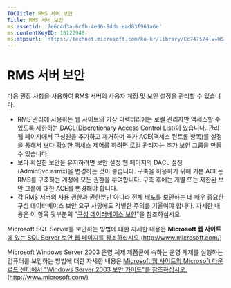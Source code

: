 ```yaml
---
TOCTitle: RMS 서버 보안
Title: RMS 서버 보안
ms:assetid: '7e6c4d3a-6cfb-4e96-9dda-ead83f961a6e'
ms:contentKeyID: 18122948
ms:mtpsurl: 'https://technet.microsoft.com/ko-kr/library/Cc747574(v=WS.10)'
---
```


RMS 서버 보안
=============

다음 권장 사항을 사용하여 RMS 서버의 사용자 계정 및 보안 설정을 관리할 수 있습니다.

-   RMS 관리에 사용하는 웹 사이트의 가상 디렉터리에는 로컬 관리자만 액세스할 수 있도록 제한하는 DACL(Discretionary Access Control List)이 있습니다. 관리 웹 페이지에서 구성원을 추가하고 제거하며 추가 ACE(액세스 컨트롤 항목)를 설정을 통해서 보다 확실한 액세스 제어를 하려면 로컬 관리자는 추가 보안 그룹을 만들 수 있습니다.
-   보다 확실한 보안을 유지하려면 보안 설정 웹 페이지의 DACL 설정(AdminSvc.asmx)을 변경하는 것이 좋습니다. 구축을 허용하기 위해 기본 ACE는 RMS를 구축하는 계정에 모든 권한을 부여합니다. 구축 후에는 개별 또는 제한된 보안 그룹에 대한 ACE를 변경해야 합니다.
-   각 RMS 서버의 사용 권한과 권한뿐만 아니라 전체 배포를 보안하는 데 매우 중요한 구성 데이터베이스 보안 요구 사항에도 각별한 주의를 기울여야 합니다. 자세한 내용은 이 항목 뒷부분의 "[구성 데이터베이스 보안](https://technet.microsoft.com/e023b96f-81d0-45fb-8cc5-becaf6d47ae1)"을 참조하십시오.

Microsoft SQL Server를 보안하는 방법에 대한 자세한 내용은 **Microsoft 웹 사이트**[에 있는 SQL Server 보안 웹 페이지를 참조하십시오.](http://www.microsoft.com/)(http://www.microsoft.com/)

Microsoft Windows Server 2003 운영 체제 제품군에 속하는 운영 체제를 실행하는 컴퓨터를 보안하는 방법에 대한 자세한 내용은 [Microsoft 웹 사이트의 Microsoft 다운로드 센터에서 "Windows Server 2003 보안 가이드"를 참조하십시오.](http://www.microsoft.com/)(http://www.microsoft.com/)
